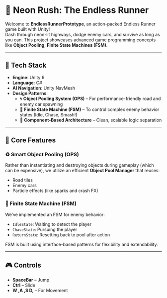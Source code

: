 # 🚀 Neon Rush: The Endless Runner

Welcome to **EndlessRunnerPrototype**, an action-packed Endless Runner game built with Unity!  
Dash through neon-lit highways, dodge enemy cars, and survive as long as you can. This project showcases advanced game programming concepts like **Object Pooling**, **Finite State Machines (FSM)**.

---

## 🔧 Tech Stack

- **Engine**: Unity 6
- **Language**: C#
- **AI Navigation**: Unity NavMesh
- **Design Patterns**:
  - 🌀 **Object Pooling System (OPS)** – For performance-friendly road and enemy car spawning
  - 🧠 **Finite State Machine (FSM)** – To control complex enemy behavior states (Idle, Chase, Smash!)
  - 🎯 **Component-Based Architecture** – Clean, scalable logic separation
  
---

## 🧠 Core Features

### ♻️ Smart Object Pooling (OPS)
Rather than instantiating and destroying objects during gameplay (which can be expensive), we utilize an efficient **Object Pool Manager** that reuses:
- Road tiles
- Enemy cars
- Particle effects (like sparks and crash FX)


### 🔄 Finite State Machine (FSM)
We’ve implemented an FSM for enemy behavior:
- `IdleState`: Waiting to detect the player
- `ChaseState`: Pursuing the player
- `ReturnState`: Resetting back to pool after action

FSM is built using interface-based patterns for flexibility and extendability.

---

## 🎮 Controls

- **SpaceBar** – Jump  
- **Ctrl** – Slide  
- **W ,A ,S D,** – For Movement  


